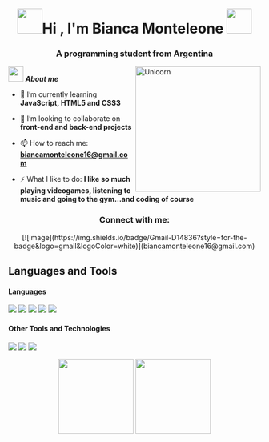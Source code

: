 <h1 align="center"><img src="https://www.google.com/url?sa=i&url=https%3A%2F%2Fes.pinterest.com%2Fpin%2F840554717954923568%2F&psig=AOvVaw3uIGS9PGp-Ss_HrRG--0-v&ust=1755284705875000&source=images&cd=vfe&opi=89978449&ved=0CBQQjRxqFwoTCIiKkp__io8DFQAAAAAdAAAAABAj" width="50"><b>Hi , I'm Bianca Monteleone </b><img src="https://www.google.com/url?sa=i&url=https%3A%2F%2Fes.pinterest.com%2Fpin%2F840554717954923568%2F&psig=AOvVaw3uIGS9PGp-Ss_HrRG--0-v&ust=1755284705875000&source=images&cd=vfe&opi=89978449&ved=0CBQQjRxqFwoTCIiKkp__io8DFQAAAAAdAAAAABAj" width="50"></h1>
<h3 align="center">A programming student from Argentina</h3>

<img align="right" width=250px alt="Unicorn" src="https://media.tenor.com/efbi1EpFlVUAAAAi/bugcat-capoo.gif" />

<img src="https://i.pinimg.com/originals/92/40/9f/92409f75241dbe1c5962c01a3a72ccf0.gif" width="30px">&nbsp;***About me***

- 🌱 I’m currently learning **JavaScript, HTML5 and CSS3**

- 👯 I’m looking to collaborate on **front-end and back-end projects**

- 📫 How to reach me: **biancamonteleone16@gmail.com**

- ⚡ What I like to do: **I like so much playing videogames, listening to music and going to the gym...and coding of course**

<h3 align="center">Connect with me:</h3>

<div align="center">
[![image](https://img.shields.io/badge/Gmail-D14836?style=for-the-badge&logo=gmail&logoColor=white)](biancamonteleone16@gmail.com)
</div>

## Languages and Tools

<h4> Languages </h4>
<span> 
  <img src="https://img.shields.io/badge/HTML5-E34F26?style=for-the-badge&logo=html5&logoColor=white">
  <img src="https://img.shields.io/badge/CSS3-1572B6?style=for-the-badge&logo=css3&logoColor=white">
  <img src="https://img.shields.io/badge/JavaScript-F7DF1E?style=for-the-badge&logo=javascript&logoColor=black">
  <img src="https://img.shields.io/badge/Java-ED8B00?style=for-the-badge&logo=java&logoColor=white">
  <img src="https://img.shields.io/badge/python-3670A0?style=for-the-badge&logo=python&logoColor=ffdd54">
</span>


<h4> Other Tools and Technologies </h4>
<span>
  <img src="https://img.shields.io/badge/Git-F05032?style=for-the-badge&logo=git&logoColor=white">
  <img src="https://img.shields.io/badge/MySQL-00000F?style=for-the-badge&logo=mysql&logoColor=white">
  <img src="https://img.shields.io/badge/MongoDB-%234ea94b.svg?style=for-the-badge&logo=mongodb&logoColor=white">
</span>

<p align= "center">
  <img height= "150" src="https://github-readme-stats.vercel.app/api?username=biancamonteleone&theme=react&show_icons=true&include_all_commits=true" />
  <img height= "150" src="https://github-readme-stats.vercel.app/api/top-langs/?username=biancamonteleone&theme=react&layout=compact" />
</p>
